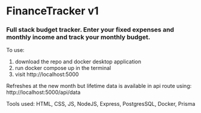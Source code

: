 # FinanceTracker v1

### Full stack budget tracker. Enter your fixed expenses and monthly income and track your monthly budget.


To use: 
1. download the repo and docker desktop application
2. run docker compose up in the terminal
3. visit http://localhost:5000

Refreshes at the new month but lifetime data is available in api route using:
http://localhost:5000/api/data

Tools used: HTML, CSS, JS, NodeJS, Express, PostgresSQL, Docker, Prisma 
